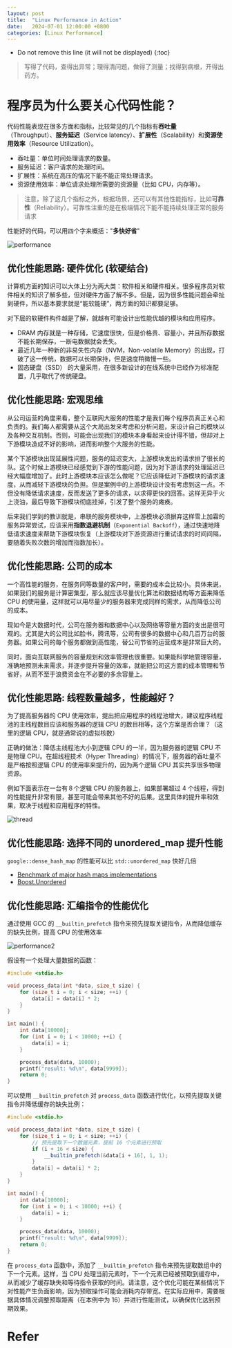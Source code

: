 ```yaml
---
layout: post
title:  "Linux Performance in Action"
date:   2024-07-01 12:00:00 +0800
categories: [Linux Performance]
---
```


* Do not remove this line (it will not be displayed)
{:toc}

> 写得了代码，查得出异常；理得清问题，做得了测量；找得到病根，开得出药方。

# 程序员为什么要关心代码性能？

代码性能表现在很多方面和指标，比较常见的几个指标有**吞吐量**（Throughput）、**服务延迟**（Service latency）、**扩展性**（Scalability）和**资源使用效率**（Resource Utilization）。

* 吞吐量：单位时间处理请求的数量。
* 服务延迟：客户请求的处理时间。
* 扩展性：系统在高压的情况下能不能正常处理请求。
* 资源使用效率：单位请求处理所需要的资源量（比如 CPU，内存等）。

> 注意，除了这几个指标之外，根据场景，还可以有其他性能指标，比如**可靠性**（Reliability）。可靠性注重的是在极端情况下能不能持续处理正常的服务请求

性能好的代码，可以用四个字来概括："**多快好省**"

![performance](/assets/images/202407/performance.png)


## 优化性能思路: 硬件优化 (软硬结合)

计算机方面的知识可以大体上分为两大类：软件相关和硬件相关。很多程序员对软件相关的知识了解多些，但对硬件方面了解不多。但是，因为很多性能问题会牵扯到硬件，所以基本要求就是“能软能硬”，两方面的知识都要足够。

对下层的软硬件构件越是了解，就越有可能设计出性能优越的模块和应用程序。

* DRAM 内存就是一种存储，它速度很快，但是价格贵、容量小，并且所存数据不能长期保存，一断电数据就会丢失。
* 最近几年一种新的非易失性内存（NVM，Non-volatile Memory）的出现，打破了这一传统，数据可以长期保持，但是速度稍微慢一些。
* 固态硬盘（SSD） 的大量采用，在很多新设计的在线系统中已经作为标准配置，几乎取代了传统硬盘。



## 优化性能思路: 宏观思维

从公司运营的角度来看，整个互联网大服务的性能才是我们每个程序员真正关心和负责的。我们每人都需要从这个大局出发来考虑和分析问题，来设计自己的模块以及各种交互机制。否则，可能会出现我们的模块本身看起来设计得不错，但却对上下游模块造成不好的影响，进而影响整个大服务的性能。

某个下游模块出现延展性问题，服务的延迟变大，上游模块发出的请求排了很长的队。这个时候上游模块已经感觉到下游的性能问题，因为对下游请求的处理延迟已经大幅度增加了。此时上游模块本应该怎么做呢？它应该降低对下游模块的请求速度，从而减轻下游模块的负担。但是案例中的上游模块设计没有考虑到这一点。不但没有降低请求速度，反而发送了更多的请求，以求得更快的回答。这样无异于火上浇油，最后导致下游模块彻底挂掉，引发了整个服务的瘫痪。

后来我们学到的教训就是，串联的服务模块中，上游模块必须摒弃这样雪上加霜的服务异常尝试，应该采用**指数退避机制**（`Exponential Backoff`），通过快速地降低请求速度来帮助下游模块恢复（上游模块对下游资源进行重试请求的时间间隔，要随着失败次数的增加而指数加长）。


## 优化性能思路: 公司的成本

一个高性能的服务，在服务同等数量的客户时，需要的成本会比较小。具体来说，如果我们的服务是计算密集型，那么就应该尽量优化算法和数据结构等方面来降低 CPU 的使用量，这样就可以用尽量少的服务器来完成同样的需求，从而降低公司的成本。

现如今是大数据时代，公司在服务器和数据中心以及网络等容量方面的支出是很可观的。尤其是大的公司比如脸书，腾讯等，公司有很多的数据中心和几百万台的服务器。如果公司的每个服务都做到高性能，替公司节省的运营成本是非常巨大的。

同时，面向互联网服务的容量规划和效率管理也很重要。如果能科学地管理容量，准确地预测未来需求，并逐步提升容量的效率，就能把公司这方面的成本管理和节省好，从而不至于浪费资金在不必要的多余容量上。


## 优化性能思路: 线程数量越多，性能越好？

为了提高服务器的 CPU 使用效率，提出把应用程序的线程池增大，建议程序线程池的主线程数目应该和服务器的逻辑 CPU 的数目相等，这个方案是否合理？（这里的逻辑 CPU，就是通常说的虚拟核数）

正确的做法：降低主线程池大小到逻辑 CPU 的一半，因为服务器的逻辑 CPU 不是物理 CPU。在超线程技术（Hyper Threading）的情况下，服务器的吞吐量不是严格按照逻辑 CPU 的使用率来提升的，因为两个逻辑 CPU 其实共享很多物理资源。

例如下面表示在一台有８个逻辑 CPU 的服务器上，如果部署超过 4 个线程，得到的性能提升非常有限，甚至可能会带来其他不好的后果。这里具体的提升率和效果，取决于线程和应用程序的特性。

![thread](/assets/images/202408/thread.png)


## 优化性能思路: 选择不同的 unordered_map 提升性能

`google::dense_hash_map` 的性能可以比 `std::unordered_map` 快好几倍

* [Benchmark of major hash maps implementations](https://tessil.github.io/2016/08/29/benchmark-hopscotch-map.html)
* [Boost.Unordered](https://www.boost.org/doc/libs/develop/libs/unordered/doc/html/unordered.html)

## 优化性能思路: 汇编指令的性能优化

通过使用 GCC 的 `__builtin_prefetch` 指令来预先提取关键指令，从而降低缓存的缺失比例，提高 CPU 的使用效率

![performance2](/assets/images/202407/performance2.png)

假设有一个处理大量数据的函数：

``` cpp
#include <stdio.h>

void process_data(int *data, size_t size) {
    for (size_t i = 0; i < size; ++i) {
        data[i] = data[i] * 2;
    }
}

int main() {
    int data[10000];
    for (int i = 0; i < 10000; ++i) {
        data[i] = i;
    }

    process_data(data, 10000);
    printf("result: %d\n", data[9999]);
    return 0;
}
```

可以使用 `__builtin_prefetch` 对 `process_data` 函数进行优化，以预先提取关键指令并降低缓存的缺失比例：

``` cpp
#include <stdio.h>

void process_data(int *data, size_t size) {
    for (size_t i = 0; i < size; ++i) {
        // 预先提取下一个数据元素，提前 16 个元素进行预取
        if (i + 16 < size) {
            __builtin_prefetch(&data[i + 16], 1, 1);
        }
        data[i] = data[i] * 2;
    }
}

int main() {
    int data[10000];
    for (int i = 0; i < 10000; ++i) {
        data[i] = i;
    }

    process_data(data, 10000);
    printf("result: %d\n", data[9999]);
    return 0;
}
```

在 `process_data` 函数中，添加了 `__builtin_prefetch` 指令来预先提取数组中的下一个元素。这样，当 CPU 处理当前元素时，下一个元素已经被预取到缓存中，从而减少了缓存缺失和等待指令获取的时间。请注意，这个优化可能在某些情况下对性能产生负面影响，因为预取操作可能会消耗内存带宽。在实际应用中，需要根据具体情况调整预取距离（在本例中为 16）并进行性能测试，以确保优化达到预期效果。




# Refer












